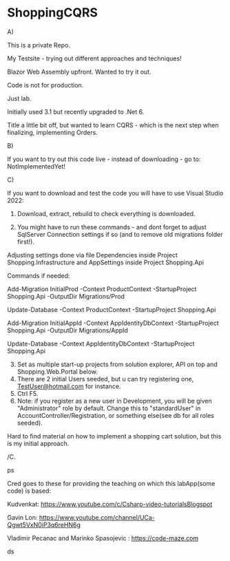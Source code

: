 # ShoppingCQRS

A)

This is a private Repo. 

My Testsite - trying out different approaches and techniques!

Blazor Web Assembly upfront. Wanted to try it out.

Code is not for production. 

Just lab.

Initially used 3.1 but recently upgraded to .Net 6.

Title a little bit off, but wanted to learn CQRS - which is the next step when finalizing, implementing Orders.


B)

If you want to try out this code live - instead of downloading - go to: NotImplementedYet!

C)

If you want to download and test the code you will have to use Visual Studio 2022:

1. Download, extract, rebuild to check everything is downloaded.

2. You might have to run these commands - and dont forget to adjust SqlServer Connection settings if so (and to remove old migrations folder first!).

Adjusting settings done via file Dependencies inside Project Shopping.Infrastructure and AppSettings inside Project Shopping.Api

Commands if needed: 

Add-Migration InitialProd -Context ProductContext -StartupProject Shopping.Api -OutputDir Migrations/Prod

Update-Database -Context ProductContext -StartupProject Shopping.Api

Add-Migration InitialAppId -Context AppIdentityDbContext -StartupProject Shopping.Api -OutputDir Migrations/AppId

Update-Database -Context AppIdentityDbContext -StartupProject Shopping.Api


3. Set as multiple start-up projects from solution explorer, API on top and Shopping.Web.Portal below.
4. There are 2 initial Users seeded, but u can try registering one, TestUser@hotmail.com for instance.
5. Ctrl F5.
6. Note: if you register as a new user in Development, you will be given "Administrator" role by default. Change this to "standardUser" in AccountController/Registration,
   or something else(see db for all roles seeded).
   
Hard to find material on how to implement a shopping cart solution, but this is my initial approach.
  
  /C.
  
  ps
  
  Cred goes to these for providing the teaching on which this labApp(some code) is based:
  
  Kudvenkat:  https://www.youtube.com/c/Csharp-video-tutorialsBlogspot
  
  Gavin Lon:  https://www.youtube.com/channel/UCa-Qgwt5VxN0iP3q6reHN6g
  
  Vladimir Pecanac and Marinko Spasojevic : https://code-maze.com
  
  ds
  
  
  
  
